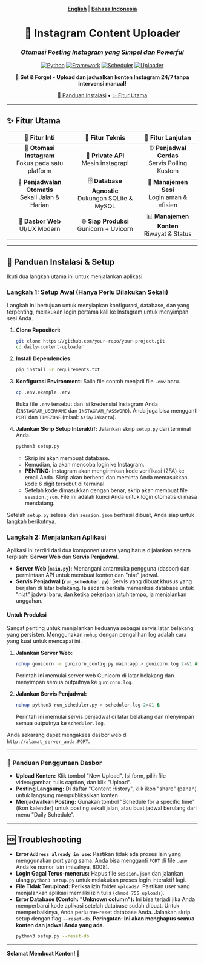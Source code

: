 <div align="center">

[**English**](./README.md) | [**Bahasa Indonesia**](#)

# 🚀 Instagram Content Uploader

### *Otomasi Posting Instagram yang Simpel dan Powerful*

[![Python](https://img.shields.io/badge/Python-3.9+-blue.svg?style=for-the-badge&logo=python&logoColor=white)](https://python.org)
[![Framework](https://img.shields.io/badge/FastAPI-0.116+-green.svg?style=for-the-badge&logo=fastapi)](https://fastapi.tiangolo.com)
[![Scheduler](https://img.shields.io/badge/Scheduler-Custom-blueviolet.svg?style=for-the-badge)](./run_scheduler.py)
[![Uploader](https://img.shields.io/badge/Engine-instagrapi-purple.svg?style=for-the-badge)](https://github.com/subzeroid/instagrapi)

**🎯 Set & Forget - Upload dan jadwalkan konten Instagram 24/7 tanpa intervensi manual!**

[🚀 Panduan Instalasi](#-panduan-instalasi--setup) • [✨ Fitur Utama](#-fitur-utama)

---

</div>

## ✨ **Fitur Utama**

<div align="center">

| 🎯 **Fitur Inti** | 🔧 **Fitur Teknis** | 🚀 **Fitur Lanjutan** |
|:---:|:---:|:---:|
| 📱 **Otomasi Instagram**<br/>Fokus pada satu platform | 🤖 **Private API**<br/>Mesin instagrapi | ⏰ **Penjadwal Cerdas**<br/>Servis Polling Kustom |
| 📅 **Penjadwalan Otomatis**<br/>Sekali Jalan & Harian | 🗄️ **Database Agnostic**<br/>Dukungan SQLite & MySQL | 🔐 **Manajemen Sesi**<br/>Login aman & efisien |
| 🎨 **Dasbor Web**<br/>UI/UX Modern | 🌐 **Siap Produksi**<br/>Gunicorn + Uvicorn | 📊 **Manajemen Konten**<br/>Riwayat & Status |

</div>

---

## 🚀 **Panduan Instalasi & Setup**

Ikuti dua langkah utama ini untuk menjalankan aplikasi.

### **Langkah 1: Setup Awal (Hanya Perlu Dilakukan Sekali)**

Langkah ini bertujuan untuk menyiapkan konfigurasi, database, dan yang terpenting, melakukan login pertama kali ke Instagram untuk menyimpan sesi Anda.

1.  **Clone Repositori:**
    ```bash
    git clone https://github.com/your-repo/your-project.git
    cd daily-content-uploader
    ```

2.  **Install Dependencies:**
    ```bash
    pip install -r requirements.txt
    ```

3.  **Konfigurasi Environment:** Salin file contoh menjadi file `.env` baru.
    ```bash
    cp .env.example .env
    ```
    Buka file `.env` tersebut dan isi kredensial Instagram Anda (`INSTAGRAM_USERNAME` dan `INSTAGRAM_PASSWORD`). Anda juga bisa mengganti `PORT` dan `TIMEZONE` (misal: `Asia/Jakarta`).

4.  **Jalankan Skrip Setup Interaktif:** Jalankan skrip `setup.py` dari terminal Anda.
    ```bash
    python3 setup.py
    ```
    - Skrip ini akan membuat database.
    - Kemudian, ia akan mencoba login ke Instagram.
    - **PENTING:** Instagram akan mengirimkan kode verifikasi (2FA) ke email Anda. Skrip akan berhenti dan meminta Anda memasukkan kode 6 digit tersebut di terminal.
    - Setelah kode dimasukkan dengan benar, skrip akan membuat file `session.json`. File ini adalah kunci Anda untuk login otomatis di masa mendatang.

Setelah `setup.py` selesai dan `session.json` berhasil dibuat, Anda siap untuk langkah berikutnya.

### **Langkah 2: Menjalankan Aplikasi**

Aplikasi ini terdiri dari dua komponen utama yang harus dijalankan secara terpisah: **Server Web** dan **Servis Penjadwal**.

-   **Server Web (`main.py`):** Menangani antarmuka pengguna (dasbor) dan permintaan API untuk membuat konten dan "niat" jadwal.
-   **Servis Penjadwal (`run_scheduler.py`):** Servis yang dibuat khusus yang berjalan di latar belakang. Ia secara berkala memeriksa database untuk "niat" jadwal baru, dan ketika pekerjaan jatuh tempo, ia menjalankan unggahan.

#### **Untuk Produksi**
Sangat penting untuk menjalankan keduanya sebagai servis latar belakang yang persisten. Menggunakan `nohup` dengan pengalihan log adalah cara yang kuat untuk mencapai ini.

1.  **Jalankan Server Web:**
    ```bash
    nohup gunicorn -c gunicorn_config.py main:app > gunicorn.log 2>&1 &
    ```
    Perintah ini memulai server web Gunicorn di latar belakang dan menyimpan semua outputnya ke `gunicorn.log`.

2.  **Jalankan Servis Penjadwal:**
    ```bash
    nohup python3 run_scheduler.py > scheduler.log 2>&1 &
    ```
    Perintah ini memulai servis penjadwal di latar belakang dan menyimpan semua outputnya ke `scheduler.log`.

Anda sekarang dapat mengakses dasbor web di `http://alamat_server_anda:PORT`.

---

### 📖 **Panduan Penggunaan Dasbor**

-   **Upload Konten:** Klik tombol "New Upload". Isi form, pilih file video/gambar, tulis caption, dan klik "Upload".
-   **Posting Langsung:** Di daftar "Content History", klik ikon "share" (panah) untuk langsung mempublikasikan konten.
-   **Menjadwalkan Posting:** Gunakan tombol "Schedule for a specific time" (ikon kalender) untuk posting sekali jalan, atau buat jadwal berulang dari menu "Daily Schedule".

---

## 🆘 **Troubleshooting**

*   **Error `Address already in use`:** Pastikan tidak ada proses lain yang menggunakan port yang sama. Anda bisa mengganti `PORT` di file `.env` Anda ke nomor lain (misalnya, 8008).
*   **Login Gagal Terus-menerus:** Hapus file `session.json` dan jalankan ulang `python3 setup.py` untuk melakukan proses login interaktif lagi.
*   **File Tidak Terupload:** Periksa izin folder `uploads/`. Pastikan user yang menjalankan aplikasi memiliki izin tulis (`chmod 755 uploads`).
*   **Error Database (Contoh: "Unknown column"):** Ini bisa terjadi jika Anda memperbarui kode aplikasi setelah database sudah dibuat. Untuk memperbaikinya, Anda perlu me-reset database Anda. Jalankan skrip setup dengan flag `--reset-db`. **Peringatan: Ini akan menghapus semua konten dan jadwal Anda yang ada.**
    ```bash
    python3 setup.py --reset-db
    ```

---

**Selamat Membuat Konten! 🎉**
